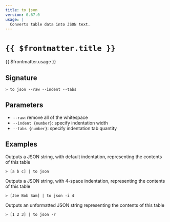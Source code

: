 ```yaml
---
title: to json
version: 0.67.0
usage: |
  Converts table data into JSON text.
---
```


# <code>{{ $frontmatter.title }}</code>

<div style='white-space: pre-wrap;'>{{ $frontmatter.usage }}</div>

## Signature

```> to json --raw --indent --tabs```

## Parameters

 -  `--raw`: remove all of the whitespace
 -  `--indent {number}`: specify indentation width
 -  `--tabs {number}`: specify indentation tab quantity

## Examples

Outputs a JSON string, with default indentation, representing the contents of this table
```shell
> [a b c] | to json
```

Outputs a JSON string, with 4-space indentation, representing the contents of this table
```shell
> [Joe Bob Sam] | to json -i 4
```

Outputs an unformatted JSON string representing the contents of this table
```shell
> [1 2 3] | to json -r
```
